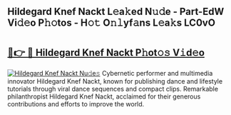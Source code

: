 ## Hildegard Knef Nackt L𝚎a𝚔ed N𝚞𝚍e - Part-EdW Vi𝚍𝚎o P𝚑𝚘tos - H𝚘𝚝 O𝚗𝚕yf𝚊ns L𝚎a𝚔s LC0vO

# <h2><a href="http://kf8z93z.oniu.top/?m=Hildegard+Knef+Nackt">🔗👉 🔴 Hildegard Knef Nackt P𝚑ot𝚘𝚜 V𝚒d𝚎o</a></h2>

[![Hildegard Knef Nackt Nu𝚍e𝚜](https://i.imgur.com/0qMVB7G.gif)](http://kf8z93z.oniu.top/?m=Hildegard+Knef+Nackt)
Cybernetic performer and multimedia innovator Hildegard Knef Nackt, known for publishing dance and lifestyle tutorials through viral dance sequences and compact clips. Remarkable philanthropist Hildegard Knef Nackt, acclaimed for their generous contributions and efforts to improve the world.  
